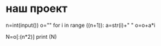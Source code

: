 # наш проект
n=int(input())
o=""
for i in range ((n+1)):
    a=str(i)+" "
    o=o+a*i

N=o[:(n*2)]
print (N)

